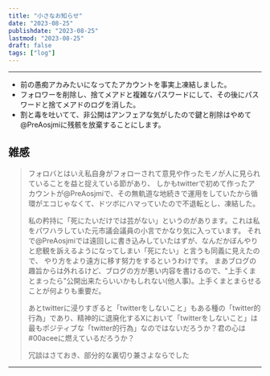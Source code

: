 ```yaml
---
title: "小さなお知らせ"
date: "2023-08-25"
publishdate: "2023-08-25"
lastmod: "2023-08-25"
draft: false
tags: ["log"]
---
```


---
- 前の愚痴アカみたいになってたアカウントを事実上凍結しました。
- フォロワーを削除し、捨てメアドと複雑なパスワードにして、その後にパスワードと捨てメアドのログを消した。
- 割と毒を吐いてて、非公開はアンフェアな気がしたので鍵と削除はやめて@PreAosjmiに残骸を放棄することにします。

## 雑感
> フォロバとはいえ私自身がフォローされて意見や作ったモノが人に見られていることを益と捉えている節があり、
> しかもtwitterで初めて作ったアカウントが@PreAosjmiで、その無軌道な地続きで運用をしていたから循環がエコじゃなくて、ドツボにハマっていたので不退転とし、凍結した。
>
> 私の矜持に「死にたいだけでは芸がない」というのがあります。これは私をパワハラしていた元市議会議員の小言でかなり気に入っています。
> それで@PreAosjmiでは遠回しに書き込みしていたはずが、なんだかぼんやりと悲観を訴えるようになってしまい「死にたい」と言うも同義に見えたので、
> やり方をより遠方に移す努力をするというわけです。
>まあブログの趣旨からは外れるけど、ブログの方が悪い内容を書けるので、"上手くまとまったら"公開出来たらいいかもしれない(他人事)。上手くまとまらせることが何よりも重要だ。
>
> あとtwitterに浸りすぎると「twitterをしないこと」もある種の「twitter的行為」であり、精神的に退廃化するXにおいて「twitterをしないこと」は最もポジティブな「twitter的行為」なのではないだろうか？君の心は#00aceeに燃えているだろうか？
>
> 冗談はさておき、部分的な裏切り兼さよならでした

--- 